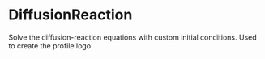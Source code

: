 # DiffusionReaction
Solve the diffusion-reaction equations with custom initial conditions. Used to create the profile logo
